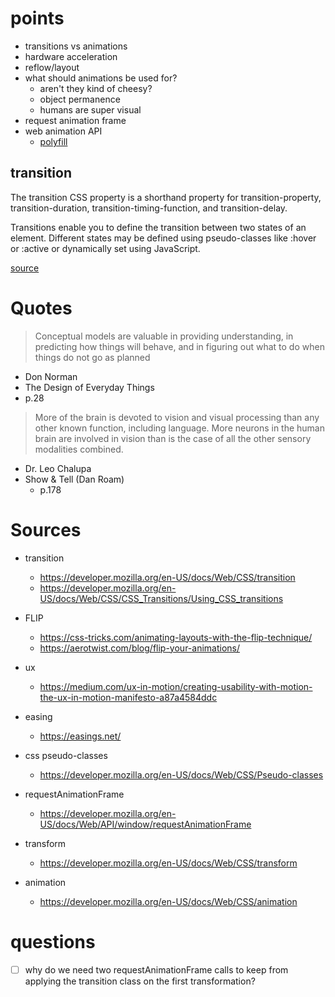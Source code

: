 # points

- transitions vs animations
- hardware acceleration
- reflow/layout
- what should animations be used for?
  - aren't they kind of cheesy?
  - object permanence
  - humans are super visual
- request animation frame
- web animation API
  - [polyfill](https://github.com/web-animations/web-animations-js)

## transition
The transition CSS property is a shorthand property for transition-property,
transition-duration, transition-timing-function, and transition-delay.


Transitions enable you to define the transition between two states of an
element. Different states may be defined using pseudo-classes like :hover or
:active or dynamically set using JavaScript.

[source](https://developer.mozilla.org/en-US/docs/Web/CSS/transition)


# Quotes
> Conceptual models are valuable in providing understanding, in predicting how
> things will behave, and in figuring out what to do when things do not go as
> planned
  - Don Norman
  - The Design of Everyday Things
  - p.28

> More of the brain is devoted to vision and visual processing than any other
> known function, including language. More neurons in the human brain are
> involved in vision than is the case of all the other sensory modalities
> combined.
- Dr. Leo Chalupa
- Show & Tell (Dan Roam)
  - p.178

# Sources
- transition
  - https://developer.mozilla.org/en-US/docs/Web/CSS/transition
  - https://developer.mozilla.org/en-US/docs/Web/CSS/CSS_Transitions/Using_CSS_transitions
- FLIP
  - https://css-tricks.com/animating-layouts-with-the-flip-technique/
  - https://aerotwist.com/blog/flip-your-animations/
- ux
  - https://medium.com/ux-in-motion/creating-usability-with-motion-the-ux-in-motion-manifesto-a87a4584ddc
- easing
  - https://easings.net/
- css pseudo-classes
  - https://developer.mozilla.org/en-US/docs/Web/CSS/Pseudo-classes

- requestAnimationFrame
  - https://developer.mozilla.org/en-US/docs/Web/API/window/requestAnimationFrame

- transform
  - https://developer.mozilla.org/en-US/docs/Web/CSS/transform

- animation
  - https://developer.mozilla.org/en-US/docs/Web/CSS/animation


# questions

- [ ] why do we need two requestAnimationFrame calls to keep from applying the
  transition class on the first transformation?
